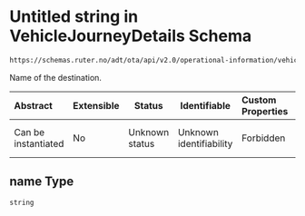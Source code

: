 # Untitled string in VehicleJourneyDetails Schema

```txt
https://schemas.ruter.no/adt/ota/api/v2.0/operational-information/vehicle-journey-details.json#/definitions/primaryDestination/properties/name
```

Name of the destination.


| Abstract            | Extensible | Status         | Identifiable            | Custom Properties | Additional Properties | Access Restrictions | Defined In                                                                                                                 |
| :------------------ | ---------- | -------------- | ----------------------- | :---------------- | --------------------- | ------------------- | -------------------------------------------------------------------------------------------------------------------------- |
| Can be instantiated | No         | Unknown status | Unknown identifiability | Forbidden         | Allowed               | none                | [vehicle-journey-details.json\*](../../schema/operational-information/vehicle-journey-details.json "open original schema") |

## name Type

`string`
